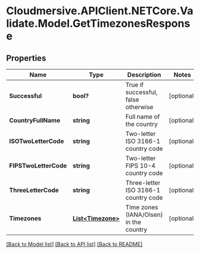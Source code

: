 # Cloudmersive.APIClient.NETCore.Validate.Model.GetTimezonesResponse
## Properties

Name | Type | Description | Notes
------------ | ------------- | ------------- | -------------
**Successful** | **bool?** | True if successful, false otherwise | [optional] 
**CountryFullName** | **string** | Full name of the country | [optional] 
**ISOTwoLetterCode** | **string** | Two-letter ISO 3166-1 country code | [optional] 
**FIPSTwoLetterCode** | **string** | Two-letter FIPS 10-4 country code | [optional] 
**ThreeLetterCode** | **string** | Three-letter ISO 3166-1 country code | [optional] 
**Timezones** | [**List&lt;Timezone&gt;**](Timezone.md) | Time zones (IANA/Olsen) in the country | [optional] 

[[Back to Model list]](../README.md#documentation-for-models) [[Back to API list]](../README.md#documentation-for-api-endpoints) [[Back to README]](../README.md)

